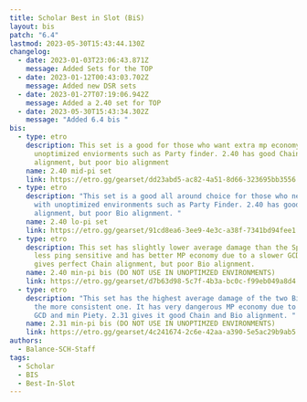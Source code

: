 ```yaml
---
title: Scholar Best in Slot (BiS)
layout: bis
patch: "6.4"
lastmod: 2023-05-30T15:43:44.130Z
changelog:
  - date: 2023-01-03T23:06:43.871Z
    message: Added Sets for the TOP
  - date: 2023-01-12T00:43:03.702Z
    message: Added new DSR sets
  - date: 2023-01-27T07:19:06.942Z
    message: Added a 2.40 set for TOP
  - date: 2023-05-30T15:43:34.302Z
    message: "Added 6.4 bis "
bis:
  - type: etro
    description: This set is a good for those who want extra mp economy for
      unoptimized enviorments such as Party finder. 2.40 has good Chain
      alignment, but poor bio alignment
    name: 2.40 mid-pi set
    link: https://etro.gg/gearset/dd23abd5-ac82-4a51-8d66-323695bb3556
  - type: etro
    description: "This set is a good all around choice for those who need to deal
      with unoptimized environments such as Party Finder. 2.40 has good Chain
      alignment, but poor Bio alignment. "
    name: 2.40 lo-pi set
    link: https://etro.gg/gearset/91cd8ea6-3ee9-4e3c-a38f-7341bd94fee1
  - type: etro
    description: This set has slightly lower average damage than the SpS BiS but is
      less ping sensitive and has better MP economy due to a slower GCD. 2.40
      gives perfect Chain alignment, but poor Bio alignment.
    name: 2.40 min-pi bis (DO NOT USE IN UNOPTIMZED ENVIRONMENTS)
    link: https://etro.gg/gearset/d7b63d98-5c7f-4b3a-bc0c-f99eb049a8d4
  - type: etro
    description: "This set has the highest average damage of the two BiS sets and is
      the more consistent one. It has very dangerous MP economy due to the fast
      GCD and min Piety. 2.31 gives it good Chain and Bio alignment. "
    name: 2.31 min-pi bis (DO NOT USE IN UNOPTIMZED ENVIRONMENTS)
    link: https://etro.gg/gearset/4c241674-2c6e-42aa-a390-5e5ac29b9ab5
authors:
  - Balance-SCH-Staff
tags:
  - Scholar
  - BIS
  - Best-In-Slot
---
```

